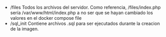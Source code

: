 - /files
	Todos los archivos del servidor. Como referencia, /files/index.php sería /var/www/html/index.php
	a no ser que se hayan cambiado los valores en el docker compose file
- /sql_init
	Contiene archivos .sql para ser ejecutados durante la creacion de la imagen.